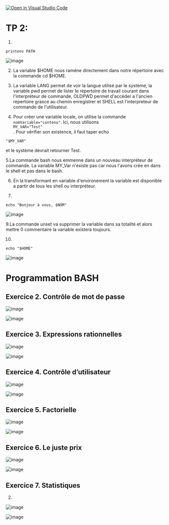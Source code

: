 [![Open in Visual Studio Code](https://classroom.github.com/assets/open-in-vscode-c66648af7eb3fe8bc4f294546bfd86ef473780cde1dea487d3c4ff354943c9ae.svg)](https://classroom.github.com/online_ide?assignment_repo_id=8465525&assignment_repo_type=AssignmentRepo)

# TP 2:
1.
```
printenv PATH
```
![image](https://user-images.githubusercontent.com/77662970/189591857-7fc5429b-3861-4470-ab75-0f3547f84e5b.png)

2. La variable $HOME nous raméne directement dans notre répertoire avec la commande cd $HOME.

3. La variable LANG permet de voir la langue utilisé par le système, la variable pwd permet de lister le répertoire de travail courant dans l'interpréteur de commande, OLDPWD permet d'accéder a l'ancien repertoire graxce au chemin enregistrer et SHELL est l'interpreteur de commande de l'utilisateur.

4.  Pour créer une variable locale, on utilise la commande ```nomVariable="contenu"```. Ici, nous utilisons 
```                                                                                                               MY_VAR="Test"                                                                                                            ``` 
. Pour vérifier son existence, il faut taper echo 
```
"$MY_VAR"
```
et le système devrait retourner Test.

5.La commande bash nous emmenne dans un nouveau interpréteur de commande. La variable MY_Var n'existe pas car nous l'avons crée en dans le shell et pas dans le bash. 

6. En la transformant en variable d'environement la variable est disponible a partir de tous les shell ou interpréteur.

8. 
```
echo "Bonjour à vous, $NOM"
```

![image](https://user-images.githubusercontent.com/77662970/192109908-f9327558-7f05-40d4-8365-a8af1cb9faeb.png)


9.La commande unset va supprimer la variable dans sa totalité et alors mettre 0 commentaire la variable existera toujours.

10. 
```
echo "$HOME"
```

![image](https://user-images.githubusercontent.com/77662970/192109874-6eae28f2-2509-4bac-bb27-fbfaa7459725.png)


# Programmation BASH

## Exercice 2. Contrôle de mot de passe


![image](https://user-images.githubusercontent.com/77662970/189850690-81648897-a0a6-487d-b417-aae1a9d6f2f0.png)


![image](https://user-images.githubusercontent.com/77662970/189873329-f30beb8f-29da-482c-b0e3-788ac2894cb1.png)


## Exercice 3. Expressions rationnelles

![image](https://user-images.githubusercontent.com/77662970/189872006-505193e3-07dd-4c50-b32e-9e39d315fddf.png)


![image](https://user-images.githubusercontent.com/77662970/189872246-85d8079c-e94d-4e2e-8eaa-c35a6e4e1a4f.png)

## Exercice 4. Contrôle d’utilisateur

![image](https://user-images.githubusercontent.com/77662970/190355814-79235c66-7f20-430b-824d-704228b8073b.png)


![image](https://user-images.githubusercontent.com/77662970/190355958-8d388945-132a-483f-a743-a6a6743accbd.png)


## Exercice 5. Factorielle


![image](https://user-images.githubusercontent.com/77662970/190897766-bbba2828-1981-420e-8378-52258cbc9031.png)


![image](https://user-images.githubusercontent.com/77662970/190897787-39278698-be2f-481a-b6da-3d432d67dd6f.png)


## Exercice 6. Le juste prix


![image](https://user-images.githubusercontent.com/77662970/190899126-aec6980d-1282-40a2-9e3f-8aff24569cfa.png)



![image](https://user-images.githubusercontent.com/77662970/190899088-7de91e65-98eb-4117-86e9-273cb85d3d85.png)


## Exercice 7. Statistiques

2.
![image](https://user-images.githubusercontent.com/77662970/190920012-81edd3fe-827d-4053-a943-d3334f06257e.png)


![image](https://user-images.githubusercontent.com/77662970/190920055-e802ee2a-011a-41b5-8e8e-945492393e03.png)

